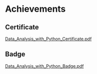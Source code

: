 

# Achievements
## Certificate
[Data_Analysis_with_Python_Certificate.pdf](https://prod-files-secure.s3.us-west-2.amazonaws.com/03e82b26-cccb-4906-bb56-adabcbdc0655/1aa3a050-2338-4a85-85d5-899bad17a31c/Data_Analysis_with_Python_Certificate.pdf?X-Amz-Algorithm=AWS4-HMAC-SHA256&X-Amz-Content-Sha256=UNSIGNED-PAYLOAD&X-Amz-Credential=ASIAZI2LB4662YZRO4Y5%2F20250207%2Fus-west-2%2Fs3%2Faws4_request&X-Amz-Date=20250207T024509Z&X-Amz-Expires=3600&X-Amz-Security-Token=IQoJb3JpZ2luX2VjEFAaCXVzLXdlc3QtMiJHMEUCIQCwbdqprQzrdxhiwjiovv20%2FmJhDQ8pQQY7rHE1QU3wEgIgVPWdNQtOy0TpzeqeR0F6RmfaGXOCofikja%2FAMqAjz80q%2FwMIaRAAGgw2Mzc0MjMxODM4MDUiDPRnd4ubuHf5emDUuircA0njnHumoBJCWOsPvAGqSa9eQoQUBR0ZIICLDwDFIRsWSbux538n7%2BY4f1QdkOYC%2BQceIRFmwa6ydtXx%2BOygAXyxB23fYehZJTm7A8dKpd8U1vMMhR2ycawh9mziVWvn6PD0uhoZnjtUPlhONj3Q%2FJqAwSqWfjGjADU%2B%2FijbyWcoxUhWg7l0Jxc3HRdYyEnRlXKVJ%2FvBHPy4c2r83x1NMKxVyk6HOlCs3EQepkR5OC2bMeD9QV4QXn%2BOcUjkNRRFaDcK9uXSbKsqXwYHHiMsMq7uRGlFB1TBrqAi47SO5mQGHK9TNOL3HfVfESNjCsOVZoAOqH2INJUMykDrl0pqpXRtHfk7qRqQIN9Z1OlmzHYgHfdiJysAO59KtgpNhl%2BC5WbE24qWIWLKYLtnTnUJitPSdiCW6AvmnkYMUL%2Bm02krzD%2BGwsrrE6tEBWzcFW%2FA9ZHAjV64EvjxNxBYpAeN%2BVbA%2FQFK8OSXmImrzK89sn673losPQcWtTIohbIYVwxl1XbDeCwOeFMHnP5VdCRe39WW7PNC%2Bv7fRTlMpMx%2FqA1QsO3FkrDy8WTqgJzJcI3OMSWHjDsFTZYOqN38Dsc%2FtuvM90kqhNGIsM8SvmoM9qxkitC%2FuuUC9DGOrW5DMI2blb0GOqUBUuOfbdyYRTtJL0Hk5tI9O5cxEnyUjB3QfonjEr4ealbJdhVqsJvC6Gi%2FgLMkwv8cVBLiGNXQwKK0stoLDtkX80nrqZgqHR%2B4bWy2TM46SJ9KBvC4My2ip3MNXPCyQkTuT0GX7WlE%2BVqQZ%2FqG4IEbCw23tnTfqYjSz8D15i4vho54uUI6SnECanvL5U9PjiRoXlQYDy7NtaakNDA6FMC3%2B1EHCJMG&X-Amz-Signature=c41218d83605466e29c01b9f8779b200fa9742595fa6ec603082394cddda6070&X-Amz-SignedHeaders=host&x-id=GetObject)
## Badge
[Data_Analysis_with_Python_Badge.pdf](https://prod-files-secure.s3.us-west-2.amazonaws.com/03e82b26-cccb-4906-bb56-adabcbdc0655/4fa9bcf8-b584-40dd-8775-c0bfadf6a6f0/Data_Analysis_with_Python_Badge.pdf?X-Amz-Algorithm=AWS4-HMAC-SHA256&X-Amz-Content-Sha256=UNSIGNED-PAYLOAD&X-Amz-Credential=ASIAZI2LB4662YZRO4Y5%2F20250207%2Fus-west-2%2Fs3%2Faws4_request&X-Amz-Date=20250207T024509Z&X-Amz-Expires=3600&X-Amz-Security-Token=IQoJb3JpZ2luX2VjEFAaCXVzLXdlc3QtMiJHMEUCIQCwbdqprQzrdxhiwjiovv20%2FmJhDQ8pQQY7rHE1QU3wEgIgVPWdNQtOy0TpzeqeR0F6RmfaGXOCofikja%2FAMqAjz80q%2FwMIaRAAGgw2Mzc0MjMxODM4MDUiDPRnd4ubuHf5emDUuircA0njnHumoBJCWOsPvAGqSa9eQoQUBR0ZIICLDwDFIRsWSbux538n7%2BY4f1QdkOYC%2BQceIRFmwa6ydtXx%2BOygAXyxB23fYehZJTm7A8dKpd8U1vMMhR2ycawh9mziVWvn6PD0uhoZnjtUPlhONj3Q%2FJqAwSqWfjGjADU%2B%2FijbyWcoxUhWg7l0Jxc3HRdYyEnRlXKVJ%2FvBHPy4c2r83x1NMKxVyk6HOlCs3EQepkR5OC2bMeD9QV4QXn%2BOcUjkNRRFaDcK9uXSbKsqXwYHHiMsMq7uRGlFB1TBrqAi47SO5mQGHK9TNOL3HfVfESNjCsOVZoAOqH2INJUMykDrl0pqpXRtHfk7qRqQIN9Z1OlmzHYgHfdiJysAO59KtgpNhl%2BC5WbE24qWIWLKYLtnTnUJitPSdiCW6AvmnkYMUL%2Bm02krzD%2BGwsrrE6tEBWzcFW%2FA9ZHAjV64EvjxNxBYpAeN%2BVbA%2FQFK8OSXmImrzK89sn673losPQcWtTIohbIYVwxl1XbDeCwOeFMHnP5VdCRe39WW7PNC%2Bv7fRTlMpMx%2FqA1QsO3FkrDy8WTqgJzJcI3OMSWHjDsFTZYOqN38Dsc%2FtuvM90kqhNGIsM8SvmoM9qxkitC%2FuuUC9DGOrW5DMI2blb0GOqUBUuOfbdyYRTtJL0Hk5tI9O5cxEnyUjB3QfonjEr4ealbJdhVqsJvC6Gi%2FgLMkwv8cVBLiGNXQwKK0stoLDtkX80nrqZgqHR%2B4bWy2TM46SJ9KBvC4My2ip3MNXPCyQkTuT0GX7WlE%2BVqQZ%2FqG4IEbCw23tnTfqYjSz8D15i4vho54uUI6SnECanvL5U9PjiRoXlQYDy7NtaakNDA6FMC3%2B1EHCJMG&X-Amz-Signature=e7f1f48866e4b6d6fb933315a48013b2a51e18b23553fbcda1cb4ea79ce93be8&X-Amz-SignedHeaders=host&x-id=GetObject)
